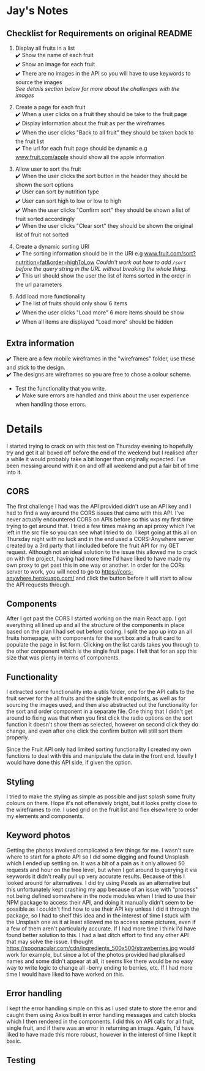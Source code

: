 # Jay's Notes

## Checklist for Requirements on original README

1. Display all fruits in a list <br>
   ✔️ Show the name of each fruit <br>
   ✔️ Show an image for each fruit <br>
   ✔️ There are no images in the API so you will have to use keywords to source the images <br>
   _See details section below for more about the challenges with the images_

2. Create a page for each fruit <br>
   ✔️ When a user clicks on a fruit they should be take to the fruit page <br>
   ✔️ Display information about the fruit as per the wireframes <br>
   ✔️ When the user clicks "Back to all fruit" they should be taken back to the fruit list <br>
   ✔️ The url for each fruit page should be dynamic e.g www.fruit.com/apple should show all the apple information

3. Allow user to sort the fruit <br>
   ✔️ When the user clicks the sort button in the header they should be shown the sort options <br>
   ✔️ User can sort by nutrition type <br>
   ✔️ User can sort high to low or low to high <br>
   ✔️ When the user clicks "Confirm sort" they should be shown a list of fruit sorted accordingly <br>
   ✔️ When the user clicks "Clear sort" they should be shown the original list of fruit not sorted

4. Create a dynamic sorting URl <br>
   ✔️ The sorting information should be in the URl e.g www.fruit.com/sort?nutrition=fat&order=highToLow
   _Couldn't work out how to add `/sort` before the query string in the URL without breaking the whole thing._ <br>
   ✔️ This url should show the user the list of items sorted in the order in the url parameters

5. Add load more functionality <br>
   ✔️ The list of fruits should only show 6 items <br>
   ✔️ When the user clicks "Load more" 6 more items should be show <br>
   ✔️ When all items are displayed "Load more" should be hidden

## Extra information

✔️ There are a few mobile wireframes in the "wireframes" folder, use these and stick to the design. <br>
✔️ The designs are wireframes so you are free to chose a colour scheme. <br>

- Test the functionality that you write. <br>
  ✔️ Make sure errors are handled and think about the user experience when handling those errors. <br>

# Details

I started trying to crack on with this test on Thursday evening to hopefully try and get it all boxed off before the end of the weekend but I realised after a while it would probably take a bit longer than originally expected. I've been messing around with it on and off all weekend and put a fair bit of time into it.

## CORS

The first challenge I had was the API provided didn't use an API key and I had to find a way around the CORS issues that came with this API. I've never actually encountered CORS on APIs before so this was my first time trying to get around that. I tried a few times making an api proxy which I've left in the src file so you can see what I tried to do. I kept going at this all on Thursday night with no luck and in the end used a CORS-Anywhere server created by a 3rd party that I included before the fruit API for my GET request. Although not an ideal solution to the issue this allowed me to crack on with the project, having had more time I'd have liked to have made my own proxy to get past this in one way or another. In order for the CORs server to work, you will need to go to https://cors-anywhere.herokuapp.com/ and click the button before it will start to allow the API requests through.

## Components

After I got past the CORS I started working on the main React app. I got everything all lined up and all the structure of the components in place based on the plan I had set out before coding. I split the app up into an all fruits homepage, with components for the sort box and a fruit card to populate the page in list form. Clicking on the list cards takes you through to the other component which is the single fruit page. I felt that for an app this size that was plenty in terms of components.

## Functionality

I extracted some functionality into a utils folder, one for the API calls to the fruit server for the all fruits and the single fruit endpoints, as well as for sourcing the images used, and then also abstracted out the functionality for the sort and order component in a separate file. One thing that I didn't get around to fixing was that when you first click the radio options on the sort function it doesn't show them as selected, however on second click they do change, and even after one click the confirm button will still sort them properly.

Since the Fruit API only had limited sorting functionality I created my own functions to deal with this and manipulate the data in the front end. Ideally I would have done this API side, if given the option.

## Styling

I tried to make the styling as simple as possible and just splash some fruity colours on there. Hope it's not offensively bright, but it looks pretty close to the wireframes to me. I used grid on the fruit list and flex elsewhere to order my elements and components.

## Keyword photos

Getting the photos involved complicated a few things for me. I wasn't sure where to start for a photo API so I did some digging and found Unsplash which I ended up settling on. It was a bit of a pain as it only allowed 50 requests and hour on the free level, but when I got around to querying it via keywords it didn't really pull up very accurate results. Because of this I looked around for alternatives. I did try using Pexels as an alternative but this unfortunately kept crashing my app because of an issue with "process" not being defined somewhere in the node modules when I tried to use their NPM package to access their API, and doing it manually didn't seem to be possible as I couldn't find how to use their API key unless I did it through the package, so I had to shelf this idea and in the interest of time I stuck with the Unsplash one as it at least allowed me to access some pictures, even if a few of them aren't particularly accurate. If I had more time I think I'd have found better solution to this. I had a last ditch effort to find any other API that may solve the issue. I thought https://spoonacular.com/cdn/ingredients_500x500/strawberries.jpg would work for example, but since a lot of the photos provided had pluralised names and some didn't appear at all, it seems like there would be no easy way to write logic to change all -berry ending to berries, etc. If I had more time I would have liked to have worked on this.

## Error handling

I kept the error handling simple on this as I used state to store the error and caught them using Axios built in error handling messages and catch blocks which I then rendered in the components. I did this on API calls for all fruit, single fruit, and if there was an error in returning an image. Again, I'd have liked to have made this more robust, however in the interest of time I kept it basic.

## Testing
